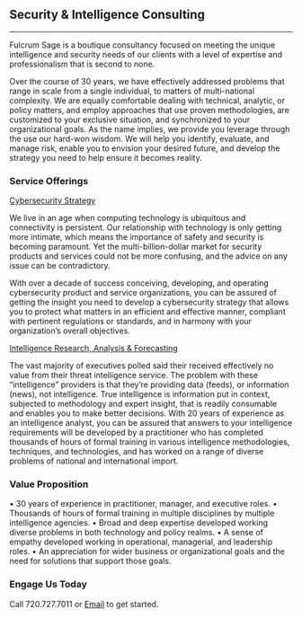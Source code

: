 ## Security & Intelligence Consulting
***

Fulcrum Sage is a boutique consultancy focused on meeting the unique intelligence and security needs of our clients with a level of expertise and professionalism that is second to none.

Over the course of 30 years, we have effectively addressed problems that range in scale from a single individual, to matters of multi-national complexity. We are equally comfortable dealing with technical, analytic, or policy matters, and employ approaches that use proven methodologies, are customized to your exclusive situation, and synchronized to your organizational goals.
As the name implies, we provide you leverage through the use our hard-won wisdom. We will help you identify, evaluate, and manage risk, enable you to envision your desired future, and develop the strategy you need to help ensure it becomes reality.


### Service Offerings

<ins>Cybersecurity Strategy</ins>

We live in an age when computing technology is ubiquitous and connectivity is persistent. Our relationship with technology is only getting more intimate, which means the importance of safety and security is becoming paramount. Yet the multi-billion-dollar market for security products and services could not be more confusing, and the advice on any issue can be contradictory.

With over a decade of success conceiving, developing, and operating cybersecurity product and service organizations, you can be assured of getting the insight you need to develop a cybersecurity strategy that allows you to protect what matters in an efficient and effective manner, compliant with pertinent regulations or standards, and in harmony with your organization’s overall objectives.


<ins>Intelligence Research, Analysis & Forecasting</ins>

The vast majority of executives polled said their received effectively no value from their threat intelligence service. The problem with these “intelligence” providers is that they’re providing data (feeds), or information (news), not intelligence. True intelligence is information put in context, subjected to methodology and expert insight, that is readily consumable and enables you to make better decisions. 
With 20 years of experience as an intelligence analyst, you can be assured that answers to your intelligence requirements will be developed by a practitioner who has completed thousands of hours of formal training in various intelligence methodologies, techniques, and technologies, and has worked on a range of diverse problems of national and international import.

### Value Proposition

•	30 years of experience in practitioner, manager, and executive roles.
•	Thousands of hours of formal training in multiple disciplines by multiple intelligence agencies. 
•	Broad and deep expertise developed working diverse problems in both technology and policy realms.
•	A sense of empathy developed working in operational, managerial, and leadership roles.
•	An appreciation for wider business or organizational goals and the need for solutions that support those goals.

### Engage Us Today

Call 720.727.7011 or [Email](mailto:michael@fulcrumsage.com) to get started.
